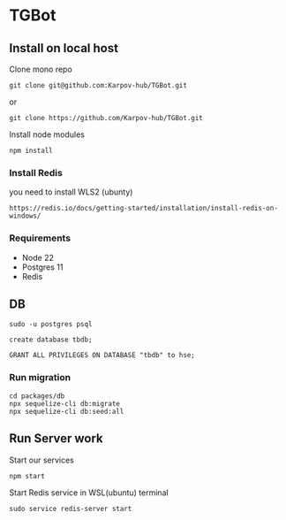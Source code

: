 # TGBot

## Install on local host

Clone mono repo

```
git clone git@github.com:Karpov-hub/TGBot.git
```

or

```
git clone https://github.com/Karpov-hub/TGBot.git
```

Install node modules

```
npm install
```

### Install Redis

you need to install WLS2 (ubunty)

```
https://redis.io/docs/getting-started/installation/install-redis-on-windows/

```

### Requirements

- Node 22
- Postgres 11
- Redis

## DB

```
sudo -u postgres psql

create database tbdb;

GRANT ALL PRIVILEGES ON DATABASE "tbdb" to hse;
```

### Run migration

```
cd packages/db
npx sequelize-cli db:migrate
npx sequelize-cli db:seed:all
```

## Run Server work

Start our services

```
npm start
```

Start Redis service in WSL(ubuntu) terminal

```
sudo service redis-server start
```
